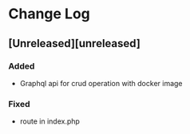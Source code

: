 # Change Log

## [Unreleased][unreleased]
### Added
- Graphql api for crud operation with docker image

### Fixed
- route in index.php 
